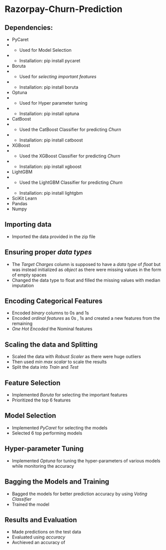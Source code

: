 # Razorpay-Churn-Prediction

## Dependencies:
- PyCaret
- - Used for Model Selection
- - Installation: pip install pycaret
- Boruta
- - Used for *selecting important features*
- - Installation: pip install boruta
- Optuna
- - Used for Hyper parameter tuning
- - Installation: pip install optuna
- CatBoost
- - Used the CatBoost Classifier for predicting *Churn*
- - Installation: pip install catboost
- XGBoost
- - Used the XGBoost Classifier for predicting *Churn*
- - Installation: pip install xgboost
- LightGBM
- - Used the LightGBM Classifier for predicting *Churn*
- - Installation: pip install lightgbm
- SciKit Learn
- Pandas
- Numpy


## Importing data 
- Imported the data provided in the zip file

## Ensuring proper *data types*
- The *Target Charges* column is supposed to have a *data type* of *float* but was instead initialized as *object* as there were missing values in the form of empty spaces
- Changed the data type to float and filled the missing values with median imputation

## Encoding Categorical Features
- Encoded *binary* columns to 0s and 1s
- Encoded *ordinal features* as 0s , 1s and created a new features from the remaining
- *One Hot Encoded* the Nominal features

## Scaling the data and Splitting 
- Scaled the data with *Robust Scaler* as there were huge outliers
- Then used *min max scalar* to scale the results 
- Split the data into *Train* and *Test*

## Feature Selection 
- Implemented *Boruta* for selecting the important features
- Prioritized the top 6 features

## Model Selection 
- Implemented *PyCaret* for selecting the models
- Selected 6 top performing models

## Hyper-parameter Tuning
- Implemented *Optuna* for tuning the hyper-parameters of various models while monitoring the accuracy

## Bagging the Models and Training
- Bagged the models for better prediction accuracy by using *Voting Classifier*
- Trained the model

## Results and Evaluation
- Made predictions on the test data 
- Evaluated using *accuracy*
- Avchieved an accuracy of 
